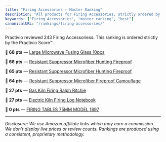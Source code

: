 ```yaml
---
title: "Firing Accessories — Master Ranking"
description: "All products for Firing Accessories, strictly ordered by the Practivio Score™."
keywords: ["Firing Accessories", "master ranking", "best"]
canonicalURL: "/rankings/firing-accessories/"
---
```


Practivio reviewed 243 Firing Accessoriess. This ranking is ordered strictly by the Practivio Score™.

**🛒 68 pts** — [Large Microwave Fusing Glass 10pcs](/products/large-microwave-fusing-glass-10pcs-B016RF9VTW/)

**🛒 66 pts** — [Resistant Suppressor Microfiber Hunting Fireproof](/products/resistant-suppressor-microfiber-hunting-fireproof-B0DKHNCS47/)

**🛒 65 pts** — [Resistant Suppressor Microfiber Hunting Fireproof](/products/resistant-suppressor-microfiber-hunting-fireproof-B0DKJ324B3/)

**🛒 64 pts** — [Resistant Suppressor Microfiber Fireproof Camouflage](/products/resistant-suppressor-microfiber-fireproof-camouflage-B0DQ843QKQ/)

**🚫 27 pts** — [Gas Kiln Firing Ralph Ritchie](/products/gas-kiln-firing-ralph-ritchie-B000O81WZU/)

**🚫 27 pts** — [Electric Kiln Firing Log Notebook](/products/electric-kiln-firing-log-notebook-B09M54579V/)

**🚫 0 pts** — [FIRING TABLES 75MM MODEL 1897](/products/firing-tables-75mm-model-1897-B008BVWDUA/)

---
_Disclosure: We use Amazon affiliate links which may earn a commission. We don’t display live prices or review counts. Rankings are produced using a consistent, proprietary methodology._

